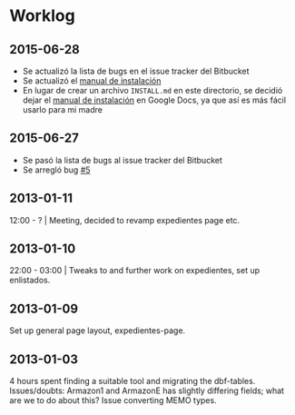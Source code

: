 Worklog
=======

2015-06-28
----------
- Se actualizó la lista de bugs en el issue tracker del Bitbucket
- Se actualizó el [manual de instalación](https://docs.google.com/document/d/1xaXvTFRoeDiJjlVKqDxx7VevhOL69VbdSUpGfjz2fJk/edit?usp=sharing)
- En lugar de crear un archivo `INSTALL.md` en este directorio, se decidió dejar el [manual de instalación](https://docs.google.com/document/d/1xaXvTFRoeDiJjlVKqDxx7VevhOL69VbdSUpGfjz2fJk/edit?usp=sharing) en Google Docs, ya que así es más fácil usarlo para mi madre

2015-06-27
----------
- Se pasó la lista de bugs al issue tracker del Bitbucket
- Se arregló bug [#5](https://bitbucket.org/evaristor/optica/issue/5)

2013-01-11
----------
12:00 - ? | Meeting, decided to revamp expedientes page etc.

2013-01-10
----------
22:00 - 03:00 | Tweaks to and further work on expedientes, set up enlistados.

2013-01-09
----------
Set up general page layout, expedientes-page.

2013-01-03
----------
4 hours spent finding a suitable tool and migrating the dbf-tables.
Issues/doubts: Armazon1 and ArmazonE has slightly differing fields; what are we to do about this? Issue converting MEMO types.
